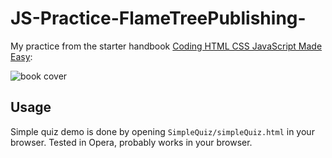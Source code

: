 # JS-Practice-FlameTreePublishing-
My practice from the starter handbook [Coding HTML CSS JavaScript Made Easy](https://www.flametreepublishing.com/coding-html-css-javascript-made-easy-isbn-9781786640611.html):

![book cover](https://www.flametreepublishing.com/ProductImages/coding-html-css-javascript-made-easy-ISBN-9781786640611.0.jpg)

## Usage
Simple quiz demo is done by opening `SimpleQuiz/simpleQuiz.html` in your browser. Tested in Opera, probably works in your browser.
